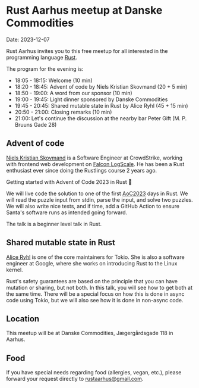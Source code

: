 # Rust Aarhus meetup at Danske Commodities

Date: 2023-12-07

Rust Aarhus invites you to this free meetup for all interested in the programming language [Rust].

The program for the evening is:

- 18:05 - 18:15: Welcome (10 min)
- 18:20 - 18:45: Advent of code by Niels Kristian Skovmand (20 + 5 min)
- 18:50 - 19:00: A word from our sponsor (10 min)
- 19:00 - 19:45: Light dinner sponsored by Danske Commodities
- 19:45 - 20:45: Shared mutable state in Rust by Alice Ryhl (45 + 15 min)
- 20:50 - 21:00: Closing remarks (10 min)
- 21:00: Let's continue the discussion at the nearby bar Peter Gift (M. P. Bruuns Gade 28)

## Advent of code
[Niels Kristian Skovmand][ns] is a Software Engineer at CrowdStrike, working with frontend web development on [Falcon LogScale][logscale]. He has been a Rust enthusiast ever since doing the Rustlings course 2 years ago.

Getting started with Advent of Code 2023 in Rust 🎄

We will live code the solution to one of the first [AoC2023][aoc2023] days in Rust. We will read the puzzle input from stdin, parse the input, and solve two puzzles. We will also write nice tests, and if time, add a GitHub Action to ensure Santa's software runs as intended going forward.

The talk is a beginner level talk in Rust.

## Shared mutable state in Rust
[Alice Ryhl][alice] is one of the core maintainers for Tokio. She is also a software engineer at Google, where she works on introducing Rust to the Linux kernel.

Rust's safety guarantees are based on the principle that you can have mutation or sharing, but not both. In this talk, you will see how to get both at the same time. There will be a special focus on how this is done in async code using Tokio, but we will also see how it is done in non-async code.


## Location
This meetup will be at Danske Commodities, Jægergårdsgade 118 in Aarhus.

## Food
If you have special needs regarding food (allergies, vegan, etc.), please forward your request directly to rustaarhus@gmail.com.


[rust]: https://www.rust-lang.org/
[ns]: https://www.linkedin.com/in/nskovmand/
[alice]: https://ryhl.io/
[logscale]: https://www.crowdstrike.com/products/observability/falcon-logscale/
[aoc2023]: https://adventofcode.com/2023
